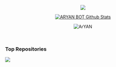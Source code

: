 <br><br>
<p align="center">
  <img src="https://github-readme-stats.vercel.app/api/top-langs/?username=ARYAN-BOT-404&langs_count=8&theme=react&bg_color=151515" />
</p>
<p align="center">
<a href="https://github.com/ARYAN-BOT-404"><img alt="ARYAN BOT Github Stats"
    src="https://github-readme-stats.vercel.app/api?username=ARYAN-BOT-404&show_icons=true&count_private=true&theme=react&bg_color=151515" /></a>
<p align="center"><img align="center" src="https://github-readme-streak-stats.herokuapp.com/?user=ARYAN-BOT-404&theme=black-ice"
    alt="ArYAN"/></p>

<br/>


### Top Repositories


<a href="https://github.com/ARYAN-BOT-404/A4YA9">
  <img align="center" src="https://github-readme-stats.vercel.app/api/pin/?username=ARYAN-BOT-404&repo=A4YA9&theme=algolia" />
</a>
